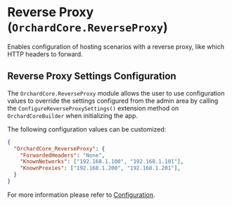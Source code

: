 # Reverse Proxy (`OrchardCore.ReverseProxy`)

Enables configuration of hosting scenarios with a reverse proxy, like which HTTP headers to forward.

## Reverse Proxy Settings Configuration

The `OrchardCore.ReverseProxy` module allows the user to use configuration values to override the settings configured from the admin area by calling the `ConfigureReverseProxySettings()` extension method on `OrchardCoreBuilder` when initializing the app.

The following configuration values can be customized:

```json
{
  "OrchardCore_ReverseProxy": {
    "ForwardedHeaders": "None",
    "KnownNetworks": ["192.168.1.100", "192.168.1.101"],
    "KnownProxies": ["192.168.1.200", "192.168.1.201"],
  }
}
```

For more information please refer to [Configuration](../Configuration/README.md).
